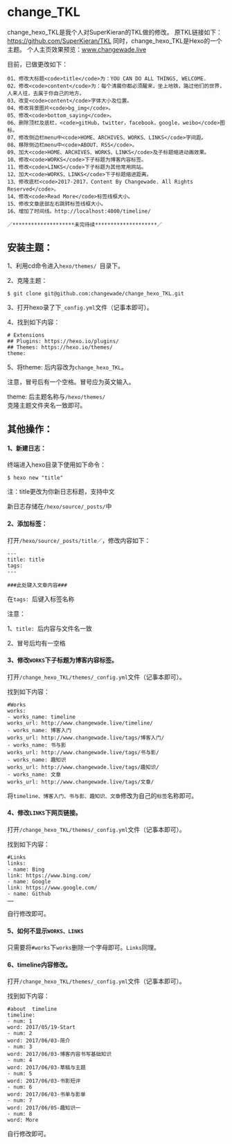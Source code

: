 # change_TKL
change_hexo_TKL是我个人对SuperKieran的TKL做的修改。
原TKL链接如下：https://github.com/SuperKieran/TKL
同时，change_hexo_TKL是Hexo的一个主题。
个人主页效果预览：www.changewade.live

目前，已做更改如下：
```
01、修改大标题<code>title</code>为：YOU CAN DO ALL THINGS, WELCOME.
02、修改<code>content</code>为：每个清晨你都必须醒来，坐上地铁，路过他们的世界，人来人往，去属于你自己的地方。
03、改变<code>content</code>字体大小及位置。
04、修改背景图片<code>bg_img</code>。
05、修改<code>bottom_saying</code>。
06、删除顶栏及底栏，<code>gitHub，twitter，facebook，google，weibo</code>图标。
07、修改侧边栏menu中<code>HOME、ARCHIVES、WORKS、LINKS</code>字间距。
08、移除侧边栏menu中<code>ABOUT、RSS</code>。
09、加大<code>HOME、ARCHIVES、WORKS、LINKS</code>及子标题缩进动画效果。
10、修改<code>WORKS</code>下子标题为博客内容标签。
11、修改<code>LINKS</code>下子标题为其他常用网站。
12、加大<code>WORKS、LINKS</code>下子标题缩进距离。
13、修改底栏<code>2017-2017，Content By Changewade. All Rights Reserved</code>。
14、修改<code>Read More</code>标签线框大小。
15、修改文章底部左右跳转标签线框大小。
16、增加了时间线。http://localhost:4000/timeline/

／********************未完待续********************／
```

## 安装主题：
1、利用cd命令进入<code>hexo/themes/ </code>目录下。

2、克隆主题：
```
$ git clone git@github.com:changewade/change_hexo_TKL.git
```
3、打开hexo录了下<code>_config.yml</code>文件（记事本即可）。

4、找到如下内容：
```
# Extensions
## Plugins: https://hexo.io/plugins/
## Themes: https://hexo.io/themes/
theme: 
```
5、将theme: 后内容改为<code>change_hexo_TKL</code>。

注意，冒号后有一个空格。冒号应为英文输入。

theme: 后主题名称与<code>/hexo/themes/ </code>克隆主题文件夹名一致即可。


## 其他操作：
#### 1、新建日志：

终端进入hexo目录下使用如下命令：
```
$ hexo new "title"
```
注：title更改为你新日志标题，支持中文

新日志存储在<code>/hexo/source/_posts/</code>中

#### 2、添加标签：

打开<code>/hexo/source/_posts/title／</code>，修改内容如下：
```
---
title: title
tags: 
---

###此处键入文章内容###
```
在<code>tags: </code>后键入标签名称

注意：

1、<code>title: </code>后内容与文件名一致

2、冒号后均有一空格

#### 3、修改<code>WORKS</code>下子标题为博客内容标签。

打开<code>/change_hexo_TKL/themes/_config.yml</code>文件（记事本即可）。

找到如下内容：
```
#Works
works: 
- works_name: timeline
works_url: http://www.changewade.live/timeline/
- works_name: 博客入门
works_url: http://www.changewade.live/tags/博客入门/
- works_name: 书与影
works_url: http://www.changewade.live/tags/书与影/
- works_name: 趣知识
works_url: http://www.changewade.live/tags/趣知识/
- works_name: 文章
works_url: http://www.changewade.live/tags/文章/
```
将<code>timeline、博客入门、书与影、趣知识、文章</code>修改为自己的<code>标签</code>名称即可。

#### 4、修改<code>LINKS</code>下网页链接。
打开<code>/change_hexo_TKL/themes/_config.yml</code>文件（记事本即可）。

找到如下内容：
```
#Links
links:
- name: Bing
link: https://www.bing.com/
- name: Google
link: https://www.google.com/
- name: Github
……
```
自行修改即可。

#### 5、如何不显示<code>WORKS、LINKS</code>
只需要将<code>#works</code>下<code>works</code>删除一个字母即可。<code>Links</code>同理。

#### 6、timeline内容修改。
打开<code>/change_hexo_TKL/themes/_config.yml</code>文件（记事本即可）。

找到如下内容：
```
#about  timeline
timeline:
- num: 1
word: 2017/05/19-Start
- num: 2
word: 2017/06/03-简介
- num: 3
word: 2017/06/03-博客内容书写基础知识
- num: 4
word: 2017/06/03-草稿与主题
- num: 5
word: 2017/06/03-书影短评
- num: 6
word: 2017/06/03-书单与影单
- num: 7
word: 2017/06/05-趣知识一
- num: 8
word: More
```
自行修改即可。


































